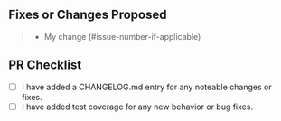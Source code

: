 ## Fixes or Changes Proposed
> - My change (#issue-number-if-applicable)

## PR Checklist
- [ ] I have added a CHANGELOG.md entry for any noteable changes or fixes.
- [ ] I have added test coverage for any new behavior or bug fixes.
